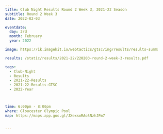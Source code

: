 ```yaml
---
title: Club Night Results Round 2 Week 3, 2021-22 Season
subtitle: Round 2 Week 3
date: 2022-02-03

eventdate:
  day: 3rd
  month: February
  year: 2022

image: https://ik.imagekit.io/webtactics/gtsc/img/results/results-summary-8.jpg

results: /static/results/2021-22/220203-round-2-week-3-results.pdf

tags:
  - Club-Night
  - Results
  - 2021-22-Results
  - 2021-22-Results-GTSC
  - 2022-Year



time: 6:00pm - 8:00pm
where: Gloucester Olympic Pool
map: https://maps.app.goo.gl/JXexsoRAoSNzhJPm7


---
```





